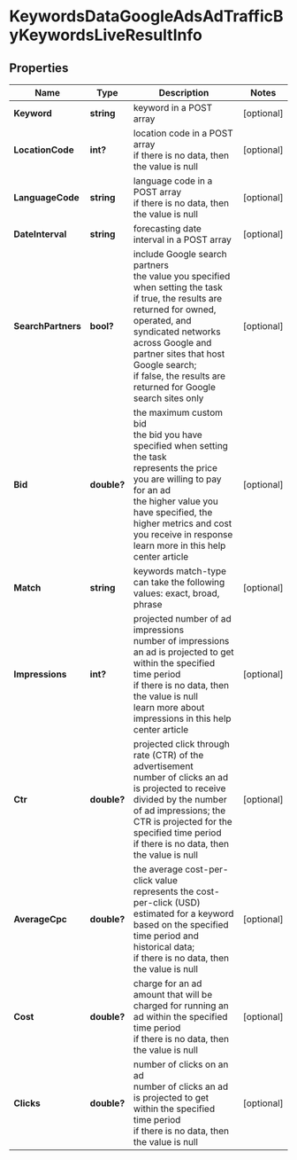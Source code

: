 # KeywordsDataGoogleAdsAdTrafficByKeywordsLiveResultInfo


## Properties

| Name | Type | Description | Notes |
|------------ | ------------- | ------------- | -------------|
**Keyword** | **string** | keyword in a POST array |[optional]|
**LocationCode** | **int?** | location code in a POST array<br>if there is no data, then the value is null |[optional]|
**LanguageCode** | **string** | language code in a POST array<br>if there is no data, then the value is null |[optional]|
**DateInterval** | **string** | forecasting date interval in a POST array |[optional]|
**SearchPartners** | **bool?** | include Google search partners<br>the value you specified when setting the task<br>if true, the results are returned for owned, operated, and syndicated networks across Google and partner sites that host Google search;<br>if false, the results are returned for Google search sites only |[optional]|
**Bid** | **double?** | the maximum custom bid<br>the bid you have specified when setting the task<br>represents the price you are willing to pay for an ad<br>the higher value you have specified, the higher metrics and cost you receive in response<br>learn more in this help center article |[optional]|
**Match** | **string** | keywords match-type<br>can take the following values: exact, broad, phrase |[optional]|
**Impressions** | **int?** | projected number of ad impressions<br>number of impressions an ad is projected to get within the specified time period<br>if there is no data, then the value is null<br>learn more about impressions in this help center article |[optional]|
**Ctr** | **double?** | projected click through rate (CTR) of the advertisement<br>number of clicks an ad is projected to receive divided by the number of ad impressions; the CTR is projected for the specified time period<br>if there is no data, then the value is null |[optional]|
**AverageCpc** | **double?** | the average cost-per-click value<br>represents the cost-per-click (USD) estimated for a keyword based on the specified time period and historical data;<br>if there is no data, then the value is null |[optional]|
**Cost** | **double?** | charge for an ad<br>amount that will be charged for running an ad within the specified time period<br>if there is no data, then the value is null |[optional]|
**Clicks** | **double?** | number of clicks on an ad<br>number of clicks an ad is projected to get within the specified time period<br>if there is no data, then the value is null |[optional]|